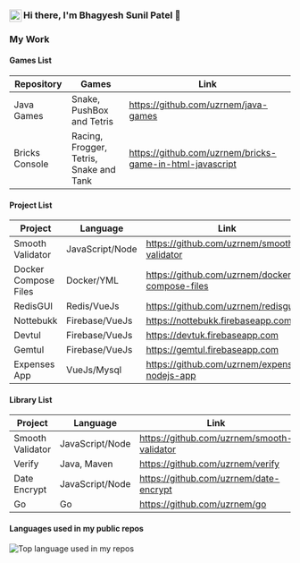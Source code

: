 ### Hi there, I'm Bhagyesh Sunil Patel 👋 [<img align="left" alt="codeSTACKr | LinkedIn" width="22px" src="https://cdn.jsdelivr.net/npm/simple-icons@v3/icons/linkedin.svg" />][linkedin]

### My Work
#### Games List

| Repository | Games | Link |
| --- | --- | --- |
| Java Games | Snake, PushBox and Tetris | https://github.com/uzrnem/java-games |
| Bricks Console | Racing, Frogger, Tetris, Snake and Tank | https://github.com/uzrnem/bricks-game-in-html-javascript |

#### Project List

| Project | Language | Link |
| --- | --- | --- |
| Smooth Validator | JavaScript/Node | https://github.com/uzrnem/smooth-validator |
| Docker Compose Files | Docker/YML | https://github.com/uzrnem/docker-compose-files |
| RedisGUI | Redis/VueJs | https://github.com/uzrnem/redisgui |
| Nottebukk | Firebase/VueJs | https://nottebukk.firebaseapp.com |
| Devtul | Firebase/VueJs | https://devtuk.firebaseapp.com |
| Gemtul | Firebase/VueJs | https://gemtul.firebaseapp.com |
| Expenses App | VueJs/Mysql | https://github.com/uzrnem/expenses-nodejs-app |

#### Library List

| Project | Language | Link |
| --- | --- | --- |
| Smooth Validator | JavaScript/Node | https://github.com/uzrnem/smooth-validator |
| Verify | Java, Maven | https://github.com/uzrnem/verify |
| Date Encrypt | JavaScript/Node | https://github.com/uzrnem/date-encrypt |
| Go | Go | https://github.com/uzrnem/go |

#### Languages used in my public repos  
![Top language used in my repos](https://github-readme-stats.vercel.app/api/top-langs/?username=uzrnem&layout=compact&hide_title=1&card_width=300) 

[linkedin]: https://www.linkedin.com/in/uzrnem
